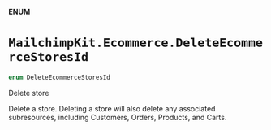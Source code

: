 **ENUM**

# `MailchimpKit.Ecommerce.DeleteEcommerceStoresId`

```swift
enum DeleteEcommerceStoresId
```

Delete store

Delete a store. Deleting a store will also delete any associated subresources, including Customers, Orders, Products, and Carts.
